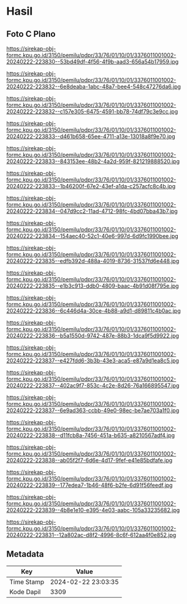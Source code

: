 # Hasil

## Foto C Plano

https://sirekap-obj-formc.kpu.go.id/3150/pemilu/pdpr/33/76/01/10/01/3376011001002-20240222-223830--53bd49df-4f56-4f9b-aad3-656a54b17959.jpg

https://sirekap-obj-formc.kpu.go.id/3150/pemilu/pdpr/33/76/01/10/01/3376011001002-20240222-223832--6e8deaba-1abc-48a7-bee4-548c47276da6.jpg

https://sirekap-obj-formc.kpu.go.id/3150/pemilu/pdpr/33/76/01/10/01/3376011001002-20240222-223832--c157e305-6475-4591-bb78-74df79c3e9cc.jpg

https://sirekap-obj-formc.kpu.go.id/3150/pemilu/pdpr/33/76/01/10/01/3376011001002-20240222-223833--d461b658-65ee-4711-a13e-13018a8f9e70.jpg

https://sirekap-obj-formc.kpu.go.id/3150/pemilu/pdpr/33/76/01/10/01/3376011001002-20240222-223833--843153ee-48b2-4a2d-959f-821219888520.jpg

https://sirekap-obj-formc.kpu.go.id/3150/pemilu/pdpr/33/76/01/10/01/3376011001002-20240222-223833--1b46200f-67e2-43ef-a1da-c257acfc8c4b.jpg

https://sirekap-obj-formc.kpu.go.id/3150/pemilu/pdpr/33/76/01/10/01/3376011001002-20240222-223834--047d9cc2-11ad-4712-98fc-4bd07bba43b7.jpg

https://sirekap-obj-formc.kpu.go.id/3150/pemilu/pdpr/33/76/01/10/01/3376011001002-20240222-223834--154aec40-52c1-40e6-997d-6d9fc1990bee.jpg

https://sirekap-obj-formc.kpu.go.id/3150/pemilu/pdpr/33/76/01/10/01/3376011001002-20240222-223835--edfb392d-488a-4019-8736-31537fd6e448.jpg

https://sirekap-obj-formc.kpu.go.id/3150/pemilu/pdpr/33/76/01/10/01/3376011001002-20240222-223835--e1b3c913-ddb0-4809-baac-4b91d08f795e.jpg

https://sirekap-obj-formc.kpu.go.id/3150/pemilu/pdpr/33/76/01/10/01/3376011001002-20240222-223836--6c446d4a-30ce-4b88-a9d1-d89811c4b0ac.jpg

https://sirekap-obj-formc.kpu.go.id/3150/pemilu/pdpr/33/76/01/10/01/3376011001002-20240222-223836--b5a1550d-9742-487e-88b3-1dca9f5d9922.jpg

https://sirekap-obj-formc.kpu.go.id/3150/pemilu/pdpr/33/76/01/10/01/3376011001002-20240222-223837--e427fdd6-3b3b-43e3-aca5-e87a9d1ea8c5.jpg

https://sirekap-obj-formc.kpu.go.id/3150/pemilu/pdpr/33/76/01/10/01/3376011001002-20240222-223837--402ac9f7-853c-4c2e-8d26-76a166895547.jpg

https://sirekap-obj-formc.kpu.go.id/3150/pemilu/pdpr/33/76/01/10/01/3376011001002-20240222-223837--6e9ad363-ccbb-49e0-98ec-be7ae703a1f0.jpg

https://sirekap-obj-formc.kpu.go.id/3150/pemilu/pdpr/33/76/01/10/01/3376011001002-20240222-223838--d11fcb8a-7456-451a-b635-a8210567adf4.jpg

https://sirekap-obj-formc.kpu.go.id/3150/pemilu/pdpr/33/76/01/10/01/3376011001002-20240222-223838--ab05f2f7-6d6e-4d17-9fef-e41e85bdfafe.jpg

https://sirekap-obj-formc.kpu.go.id/3150/pemilu/pdpr/33/76/01/10/01/3376011001002-20240222-223839--177edea7-1b46-48f6-b2fe-6d91f56feedf.jpg

https://sirekap-obj-formc.kpu.go.id/3150/pemilu/pdpr/33/76/01/10/01/3376011001002-20240222-223839--4b8e1e10-e395-4e03-aabc-105a33235682.jpg

https://sirekap-obj-formc.kpu.go.id/3150/pemilu/pdpr/33/76/01/10/01/3376011001002-20240222-223831--12a802ac-d8f2-4996-8c6f-612aa4f0e852.jpg


## Metadata

| Key        | Value               |
| ---------- | ------------------- |
| Time Stamp | 2024-02-22 23:03:35 |
| Kode Dapil | 3309                |



